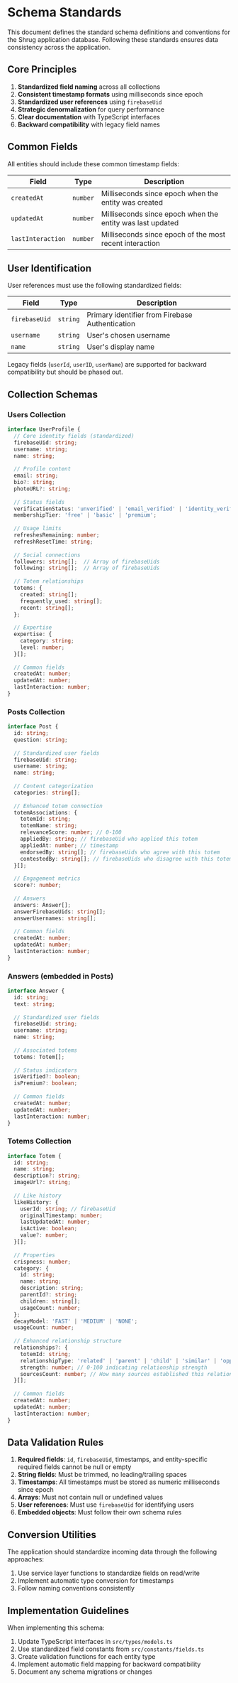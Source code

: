 # Schema Standards

This document defines the standard schema definitions and conventions for the Shrug application database. Following these standards ensures data consistency across the application.

## Core Principles

1. **Standardized field naming** across all collections
2. **Consistent timestamp formats** using milliseconds since epoch
3. **Standardized user references** using `firebaseUid`
4. **Strategic denormalization** for query performance
5. **Clear documentation** with TypeScript interfaces
6. **Backward compatibility** with legacy field names

## Common Fields

All entities should include these common timestamp fields:

| Field | Type | Description |
|-------|------|-------------|
| `createdAt` | `number` | Milliseconds since epoch when the entity was created |
| `updatedAt` | `number` | Milliseconds since epoch when the entity was last updated |
| `lastInteraction` | `number` | Milliseconds since epoch of the most recent interaction |

## User Identification

User references must use the following standardized fields:

| Field | Type | Description |
|-------|------|-------------|
| `firebaseUid` | `string` | Primary identifier from Firebase Authentication |
| `username` | `string` | User's chosen username |
| `name` | `string` | User's display name |

Legacy fields (`userId`, `userID`, `userName`) are supported for backward compatibility but should be phased out.

## Collection Schemas

### Users Collection

```typescript
interface UserProfile {
  // Core identity fields (standardized)
  firebaseUid: string;
  username: string;
  name: string;
  
  // Profile content
  email: string;
  bio?: string;
  photoURL?: string;
  
  // Status fields
  verificationStatus: 'unverified' | 'email_verified' | 'identity_verified';
  membershipTier: 'free' | 'basic' | 'premium';
  
  // Usage limits
  refreshesRemaining: number;
  refreshResetTime: string;
  
  // Social connections
  followers: string[];  // Array of firebaseUids
  following: string[];  // Array of firebaseUids
  
  // Totem relationships
  totems: {
    created: string[];
    frequently_used: string[];
    recent: string[];
  };
  
  // Expertise
  expertise: {
    category: string;
    level: number;
  }[];
  
  // Common fields
  createdAt: number;
  updatedAt: number;
  lastInteraction: number;
}
```

### Posts Collection

```typescript
interface Post {
  id: string;
  question: string;
  
  // Standardized user fields
  firebaseUid: string;
  username: string;
  name: string;
  
  // Content categorization
  categories: string[];
  
  // Enhanced totem connection
  totemAssociations: {
    totemId: string;
    totemName: string;
    relevanceScore: number; // 0-100
    appliedBy: string; // firebaseUid who applied this totem
    appliedAt: number; // timestamp
    endorsedBy: string[]; // firebaseUids who agree with this totem
    contestedBy: string[]; // firebaseUids who disagree with this totem
  }[];
  
  // Engagement metrics
  score?: number;
  
  // Answers
  answers: Answer[];
  answerFirebaseUids: string[];
  answerUsernames: string[];
  
  // Common fields
  createdAt: number;
  updatedAt: number;
  lastInteraction: number;
}
```

### Answers (embedded in Posts)

```typescript
interface Answer {
  id: string;
  text: string;
  
  // Standardized user fields
  firebaseUid: string;
  username: string;
  name: string;
  
  // Associated totems
  totems: Totem[];
  
  // Status indicators
  isVerified?: boolean;
  isPremium?: boolean;
  
  // Common fields
  createdAt: number;
  updatedAt: number;
  lastInteraction: number;
}
```

### Totems Collection

```typescript
interface Totem {
  id: string;
  name: string;
  description?: string;
  imageUrl?: string;
  
  // Like history
  likeHistory: {
    userId: string; // firebaseUid
    originalTimestamp: number;
    lastUpdatedAt: number;
    isActive: boolean;
    value?: number;
  }[];
  
  // Properties
  crispness: number;
  category: {
    id: string;
    name: string;
    description: string;
    parentId?: string;
    children: string[];
    usageCount: number;
  };
  decayModel: 'FAST' | 'MEDIUM' | 'NONE';
  usageCount: number;
  
  // Enhanced relationship structure
  relationships?: {
    totemId: string;
    relationshipType: 'related' | 'parent' | 'child' | 'similar' | 'opposite';
    strength: number; // 0-100 indicating relationship strength
    sourcesCount: number; // How many sources established this relationship
  }[];
  
  // Common fields
  createdAt: number;
  updatedAt: number;
  lastInteraction: number;
}
```

## Data Validation Rules

1. **Required fields**: `id`, `firebaseUid`, timestamps, and entity-specific required fields cannot be null or empty
2. **String fields**: Must be trimmed, no leading/trailing spaces
3. **Timestamps**: All timestamps must be stored as numeric milliseconds since epoch
4. **Arrays**: Must not contain null or undefined values
5. **User references**: Must use `firebaseUid` for identifying users
6. **Embedded objects**: Must follow their own schema rules

## Conversion Utilities

The application should standardize incoming data through the following approaches:

1. Use service layer functions to standardize fields on read/write
2. Implement automatic type conversion for timestamps
3. Follow naming conventions consistently

## Implementation Guidelines

When implementing this schema:

1. Update TypeScript interfaces in `src/types/models.ts`
2. Use standardized field constants from `src/constants/fields.ts`
3. Create validation functions for each entity type
4. Implement automatic field mapping for backward compatibility
5. Document any schema migrations or changes 